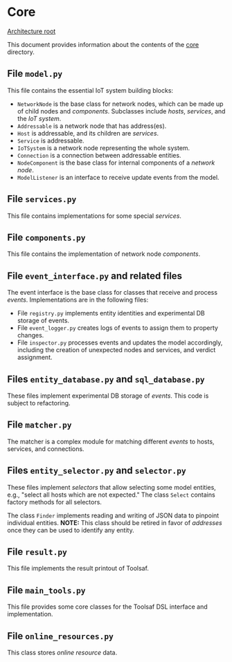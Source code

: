 # Core

[Architecture root](README.md)

This document provides information about the contents of the [core](../../toolsaf/core/) directory.

## File `model.py`

This file contains the essential IoT system building blocks:

  * `NetworkNode` is the base class for network nodes, which can be made up of child nodes and _components_. Subclasses include _hosts_, _services_, and the _IoT system_.
  * `Addressable` is a network node that has address(es).
  * `Host` is addressable, and its children are _services_.
  * `Service` is addressable.
  * `IoTSystem` is a network node representing the whole system.
  * `Connection` is a connection between addressable entities.
  * `NodeComponent` is the base class for internal components of a _network node_.
  * `ModelListener` is an interface to receive update events from the model.

## File `services.py`

This file contains implementations for some special _services_.

## File `components.py`

This file contains the implementation of network node _components_.

## File `event_interface.py` and related files

The event interface is the base class for classes that receive and process _events_.
Implementations are in the following files:

  * File `registry.py` implements entity identities and experimental DB storage of events.
  * File `event_logger.py` creates logs of events to assign them to property changes.
  * File `inspector.py` processes events and updates the model accordingly, including the creation of unexpected nodes and services, and verdict assignment.

## Files `entity_database.py` and `sql_database.py`

These files implement experimental DB storage of _events_.
This code is subject to refactoring.

## File `matcher.py`

The matcher is a complex module for matching different _events_ to hosts, services, and connections.

## Files `entity_selector.py` and `selector.py`

These files implement _selectors_ that allow selecting some model entities, e.g., "select all hosts which are not expected."
The class `Select` contains factory methods for all selectors.

The class `Finder` implements reading and writing of JSON data to pinpoint individual entities.
**NOTE:** This class should be retired in favor of _addresses_ once they can be used to identify any entity.

## File `result.py`

This file implements the result printout of Toolsaf.

## File `main_tools.py`

This file provides some core classes for the Toolsaf DSL interface and implementation.

## File `online_resources.py`

This class stores _online resource_ data.
